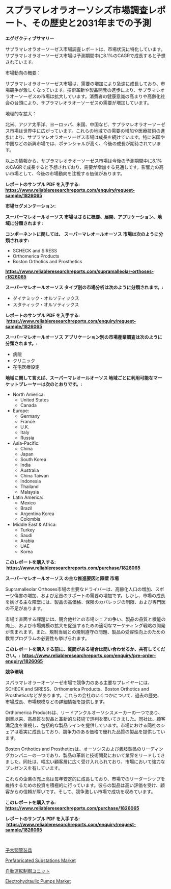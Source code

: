 <p><h1>スプラマレオラオーソシズ市場調査レポート、その歴史と2031年までの予測</h1></p><p><strong>エグゼクティブサマリー</strong></p>
<p><p>サプラマレオラオーソーゼス市場調査レポートは、市場状況に特化しています。サプラマレオラオーソーゼス市場は予測期間中に8.1%のCAGRで成長すると予想されています。</p><p>市場動向の概要：</p><p>サプラマレオラオーソーゼス市場は、需要の増加により急速に成長しており、市場競争が激しくなっています。技術革新や製品開発の進歩により、サプラマレオラオーソーゼスの市場は拡大しています。消費者の健康意識の高まりや高齢化社会の台頭により、サプラマレオラオーソーゼスの需要が増加しています。</p><p>地理的な拡大：</p><p>北米、アジア太平洋、ヨーロッパ、米国、中国など、サプラマレオラオーソーゼス市場は世界中に広がっています。これらの地域での需要の増加や医療技術の進歩により、サプラマレオラオーソーゼス市場は成長を続けています。特に米国や中国などの新興市場では、ポテンシャルが高く、今後の成長が期待されています。</p><p>以上の情報から、サプラマレオラオーソーゼス市場は今後の予測期間中に8.1%のCAGRで成長すると予想されており、需要が増加する見通しです。影響力の高い市場として、今後の市場動向を注視する価値があります。</p></p>
<p><strong>レポートのサンプル PDF を入手する: <a href="https://www.reliableresearchreports.com/enquiry/request-sample/1826065">https://www.reliableresearchreports.com/enquiry/request-sample/1826065</a></strong></p>
<p><strong>市場セグメンテーション:</strong></p>
<p><strong> スーパーマレオールオーソス 市場はさらに概要、展開、アプリケーション、地域に分類されます :</strong></p>
<p><strong>コンポーネントに関しては、 スーパーマレオールオーソス 市場は次のように分類されます: &nbsp;</strong></p>
<p><ul><li>SCHECK and SIRESS</li><li>Orthomerica Products</li><li>Boston Orthotics and Prosthetics</li></ul></p>
<p><strong><a href="https://www.reliableresearchreports.com/supramalleolar-orthoses-r1826065">https://www.reliableresearchreports.com/supramalleolar-orthoses-r1826065</a></strong></p>
<p><strong> スーパーマレオールオーソス タイプ別の市場分析は次のように分類されます。:</strong></p>
<p><ul><li>ダイナミック・オルソティックス</li><li>スタティック・オルソティックス</li></ul></p>
<p><strong>レポートのサンプル PDF を入手する: &nbsp;<a href="https://www.reliableresearchreports.com/enquiry/request-sample/1826065">https://www.reliableresearchreports.com/enquiry/request-sample/1826065</a></strong></p>
<p><strong> スーパーマレオールオーソス アプリケーション別の市場産業調査は次のように分類されます。:</strong></p>
<p><ul><li>病院</li><li>クリニック</li><li>在宅医療設定</li></ul></p>
<p><strong>地域に関して言えば、スーパーマレオールオーソス 地域ごとに利用可能なマーケットプレーヤーは次のとおりです。:</strong></p>
<p><ul>
    <li>
        North America:
        <ul>
            <li>United States</li>
            <li>Canada</li>
        </ul>
    </li>
    <li>
        Europe:
        <ul>
            <li>Germany</li>
            <li>France</li>
            <li>U.K.</li>
            <li>Italy</li>
            <li>Russia</li>
        </ul>
    </li>
    <li>
        Asia-Pacific:
        <ul>
            <li>China</li>
            <li>Japan</li>
            <li>South Korea</li>
            <li>India</li>
            <li>Australia</li>
            <li>China Taiwan</li>
            <li>Indonesia</li>
            <li>Thailand</li>
            <li>Malaysia</li>
        </ul>
    </li>
    <li>
        Latin America:
        <ul>
            <li>Mexico</li>
            <li>Brazil</li>
            <li>Argentina Korea</li>
            <li>Colombia</li>
        </ul>
    </li>
    <li>
        Middle East & Africa:
        <ul>
            <li>Turkey</li>
            <li>Saudi</li>
            <li>Arabia</li>
            <li>UAE</li>
            <li>Korea</li>
        </ul>
    </li>
    </ul></p>
<p><strong>このレポートを購入する: &nbsp;<a href="https://www.reliableresearchreports.com/purchase/1826065">https://www.reliableresearchreports.com/purchase/1826065</a></strong></p>
<p><strong>スーパーマレオールオーソス の主な推進要因と障壁 市場</strong></p>
<p><p>Supramalleolar Orthoses市場の主要なドライバーは、高齢化人口の増加、スポーツ傷害の増加、および足首のサポートの需要の増加です。しかし、市場の成長を妨げる主な障壁には、製品の高価格、保険のカバレッジの制限、および専門医の不足があります。</p><p>市場で直面する課題には、競合他社との市場シェアの争い、製品の品質と機能の向上、および市場規模の拡大を促進するための適切なマーケティング戦略の開発が含まれます。また、規制当局との規制遵守の問題、製品の受容性向上のための教育プログラムの必要性も挙げられます。</p></p>
<p><strong>このレポートを購入する前に、質問がある場合は問い合わせるか、共有してください。:&nbsp; <a href="https://www.reliableresearchreports.com/enquiry/pre-order-enquiry/1826065">https://www.reliableresearchreports.com/enquiry/pre-order-enquiry/1826065</a></strong></p>
<p><strong>競争環境</strong></p>
<p><p>スパラマレオラーオーソーゼ市場で競争力のある主要なプレイヤーには、SCHECK and SIRESS、Orthomerica Products、Boston Orthotics and Prostheticsなどがあります。これらの会社のいくつかについて、過去の歴史、市場成長、市場規模などの詳細情報を提供します。</p><p>Orthomerica Productsは、リードアンクルオーソシスメーカーの一つであり、創業以来、高品質な製品と革新的な技術で評判を築いてきました。同社は、顧客満足度を重視し、包括的な製品ラインを提供しています。市場における同社のシェアは着実に成長しており、競争力のある価格で優れた品質の製品を提供しています。</p><p>Boston Orthotics and Prostheticsは、オーソシスおよび義肢製品のリーディングカンパニーの一つであり、製品の革新と技術開発において業界をリードしてきました。同社は、幅広い顧客層に広く受け入れられており、市場において強力なプレゼンスを有しています。</p><p>これらの企業の売上高は毎年安定的に成長しており、市場でのリーダーシップを維持するための投資を積極的に行っています。彼らの製品は高い評価を受け、顧客からの信頼が厚いです。そして、競争激しい市場で成功を収めています。</p></p>
<p><strong>このレポートを購入する: &nbsp; <a href="https://www.reliableresearchreports.com/purchase/1826065">https://www.reliableresearchreports.com/purchase/1826065</a></strong></p>
<p><strong>レポートのサンプル PDF を入手する: &nbsp;<a href="https://www.reliableresearchreports.com/enquiry/request-sample/1826065">https://www.reliableresearchreports.com/enquiry/request-sample/1826065</a></strong><strong></strong></p>
<p>&nbsp;</p>
<p><p><a href="https://github.com/KaydenJohns1964/Market-Research-Report-List-1/blob/main/842883831793.md">子宮頸管装具</a></p><p><a href="https://github.com/josesg55/Market-Research-Report-List-2/blob/main/prefabricated-substations-market.md">Prefabricated Substations Market</a></p><p><a href="https://github.com/xtkhtofdt934839/Market-Research-Report-List-1/blob/main/537868740879.md">自動運転制御ユニット</a></p><p><a href="https://github.com/mancsybtousav/Market-Research-Report-List-2/blob/main/electrohydraulic-pumps-market.md">Electrohydraulic Pumps Market</a></p></p>